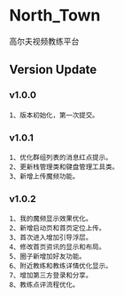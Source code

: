 # North_Town
高尔夫视频教练平台

## Version Update

### v1.0.0
    1、版本初始化，第一次提交。
    
### v1.0.1
    1、优化群组列表的消息红点提示。
    2、更新栈管理类和键盘管理工具类。
    3、新增上传魔频功能。
    
### v1.0.2
    1、我的魔频显示效果优化。
    2、新增启动页和首页定位上传。
    3、首次进入增加引导浮层。
    4、修改首页资讯的显示和布局。
    5、圈子新增加好友功能。
    6、附近教练和教练详情优化显示。
    7、增加第三方登录和分享。
    8、教练点评流程优化。
   